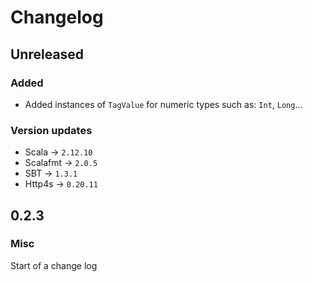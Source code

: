 # Changelog
## Unreleased
### Added
-   Added instances of `TagValue` for numeric types such as: `Int`, `Long`...
### Version updates
-   Scala -> `2.12.10`
-   Scalafmt -> `2.0.5`
-   SBT -> `1.3.1`
-   Http4s -> `0.20.11`
## 0.2.3
### Misc
Start of a change log
